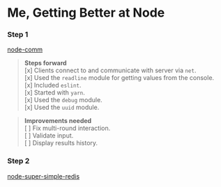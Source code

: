 # Me, Getting Better at Node

### Step 1
[node-comm](https://github.com/richburke/node-comm)
> **Steps forward**  
[x] Clients connect to and communicate with server via `net`.  
[x] Used the `readline` module for getting values from the console.     
[x] Included `eslint`.  
[x] Started with `yarn`.  
[x] Used the `debug` module.  
[x] Used the `uuid` module.  

> **Improvements needed**  
[ ] Fix multi-round interaction.  
[ ] Validate input.  
[ ] Display results history.  

### Step 2
[node-super-simple-redis](https://github.com/richburke/node-comm)
